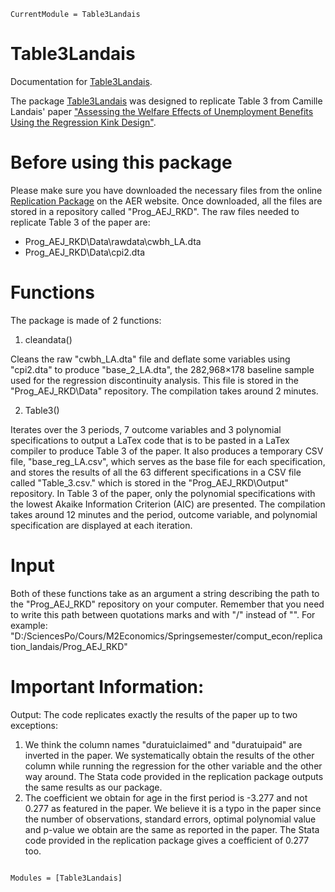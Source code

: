 ```@meta
CurrentModule = Table3Landais
```

# Table3Landais

Documentation for [Table3Landais](https://github.com/ElvinLP/Table3Landais.jl).

The package [Table3Landais](https://github.com/ElvinLP/Table3Landais.jl) was designed to replicate Table 3 from Camille Landais' paper ["Assessing the Welfare Effects of Unemployment Benefits Using the Regression Kink Design"](https://www.aeaweb.org/articles?id=10.1257/pol.20130248).

# Before using this package

Please make sure you have downloaded the necessary files from the online [Replication Package](https://www.openicpsr.org/openicpsr/project/114581/version/V1/view) on the AER website.
Once downloaded, all the files are stored in a repository called "Prog_AEJ_RKD". 
The raw files needed to replicate Table 3 of the paper are:
- Prog_AEJ_RKD\Data\rawdata\cwbh_LA.dta
- Prog_AEJ_RKD\Data\cpi2.dta

# Functions

The package is made of 2 functions:

1. cleandata()

Cleans the raw "cwbh_LA.dta" file and deflate some variables using "cpi2.dta" to produce "base_2_LA.dta", the 282,968×178 baseline sample used for the regression discontinuity analysis. This file is stored in the "Prog_AEJ_RKD\Data" repository. The compilation takes around 2 minutes.

2. Table3()

Iterates over the 3 periods, 7 outcome variables and 3 polynomial specifications to output a LaTex code that is to be pasted in a LaTex compiler to produce Table 3 of the paper. It also produces a temporary CSV file, "base_reg_LA.csv", which serves as the base file for each specification, and stores the results of all the 63 different specifications in a CSV file called "Table_3.csv." which is stored in the "Prog_AEJ_RKD\Output" repository. In Table 3 of the paper, only the polynomial specifications with the lowest Akaike Information Criterion (AIC) are presented. The compilation takes around 12 minutes and the period, outcome variable, and polynomial specification are displayed at each iteration.

# Input

Both of these functions take as an argument a string describing the path to the "Prog_AEJ_RKD" repository on your computer. Remember that you need to write this path between quotations marks and with "/" instead of "\".
For example:
"D:/SciencesPo/Cours/M2Economics/Springsemester/comput_econ/replication_landais/Prog_AEJ_RKD"

# Important Information:

Output:
The code replicates exactly the results of the paper up to two exceptions:
1. We think the column names "duratuiclaimed" and "duratuipaid" are inverted in the paper. We systematically obtain the results of the other column while running the regression for the other variable and the other way around. The Stata code provided in the replication package outputs the same results as our package.
2. The coefficient we obtain for age in the first period is -3.277 and not 0.277 as featured in the paper. We believe it is a typo in the paper since the number of observations, standard errors, optimal polynomial value and p-value we obtain are the same as reported in the paper. The Stata code provided in the replication package gives a coefficient of 0.277 too.

```@index
```

```@autodocs
Modules = [Table3Landais]
```
